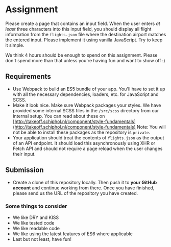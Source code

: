 # Assignment

Please create a page that contains an input field.
When the user enters *at least* three characters into this input field,
you should display all flight information from the `flights.json` file where the destination airport matches the entered input.
Please implement it using vanilla JavaScript. Try to keep it simple.

We think 4 hours should be enough to spend on this assignment.
Please don't spend more than that unless you're having fun and want to show off :)

## Requirements

- Use Webpack to build an ES5 bundle of your app. You'll have to set it up with all the necessary dependencies, loaders, etc. for JavaScript and SCSS.
- Make it look nice. Make sure Webpack packages your styles. We have provided some internal SCSS files in the `/src/scss` directory from our internal setup.
You can read about these on [http://takeoff.schiphol.nl/component/style-fundamentals](http://takeoff.schiphol.nl/component/style-fundamentals)
Note: You will not be able to install these packages as the repository is `private`.
- Your application should treat the contents of `flights.json` as the output of an API endpoint.
It should load this asynchronously using XHR or Fetch API and should not require a page reload when the user changes their input.

## Submission

- Create a clone of this repository locally.
Then push it to **your GitHub account** and continue working from there.
Once you have finished, please send us the URL of the repository you have created.

### Some things to consider

- We like DRY and KISS
- We like tested code
- We like readable code
- We like using the latest features of ES6 where applicable
- Last but not least, have fun!
